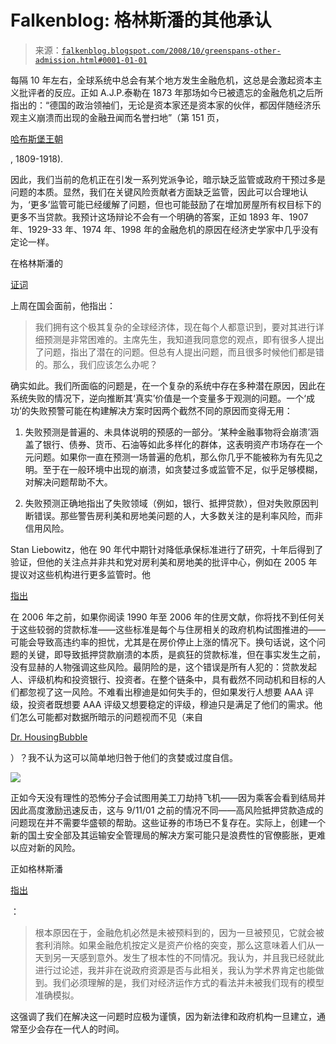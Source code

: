 <!--yml

类别：未分类

日期：2024-05-12 22:51:34

-->

# Falkenblog: 格林斯潘的其他承认

> 来源：[`falkenblog.blogspot.com/2008/10/greenspans-other-admission.html#0001-01-01`](http://falkenblog.blogspot.com/2008/10/greenspans-other-admission.html#0001-01-01)

每隔 10 年左右，全球系统中总会有某个地方发生金融危机，这总是会激起资本主义批评者的反应。正如 A.J.P.泰勒在 1873 年那场如今已被遗忘的金融危机之后所指出的：“德国的政治领袖们，无论是资本家还是资本家的伙伴，都因伴随经济乐观主义崩溃而出现的金融丑闻而名誉扫地”（第 151 页，

[哈布斯堡王朝](http://www.amazon.com/Habsburg-Monarchy-1809-1918-Austrian-Austria-Hungary/dp/0226791459)

, 1809-1918).

因此，我们当前的危机正在引发一系列党派争论，暗示缺乏监管或政府干预过多是问题的本质。显然，我们在关键风险贡献者方面缺乏监管，因此可以合理地认为，‘更多’监管可能已经缓解了问题，但也可能鼓励了在增加房屋所有权目标下的更多不当贷款。我预计这场辩论不会有一个明确的答案，正如 1893 年、1907 年、1929-33 年、1974 年、1998 年的金融危机的原因在经济史学家中几乎没有定论一样。

在格林斯潘的

[证词](http://oversight.house.gov/documents/20081024163819.pdf)

上周在国会面前，他指出：

> 我们拥有这个极其复杂的全球经济体，现在每个人都意识到，要对其进行详细预测是非常困难的。主席先生，我知道我同意您的观点，即有很多人提出了问题，指出了潜在的问题。但总有人提出问题，而且很多时候他们都是错的。那么，我们应该怎么办呢？

确实如此。我们所面临的问题是，在一个复杂的系统中存在多种潜在原因，因此在系统失败的情况下，逆向推断其‘真实’价值是一个变量多于观测的问题。一个‘成功’的失败预警可能在构建解决方案时因两个截然不同的原因而变得无用：

1) 失败预测是普遍的、未具体说明的预感的一部分。‘某种金融事物将会崩溃’涵盖了银行、债券、货币、石油等如此多样化的群体，这表明资产市场存在一个元问题。如果你一直在预测一场普遍的危机，那么你几乎不能被称为有先见之明。至于在一般环境中出现的崩溃，如贪婪过多或监管不足，似乎足够模糊，对解决问题帮助不大。

2) 失败预测正确地指出了失败领域（例如，银行、抵押贷款），但对失败原因判断错误。那些警告房利美和房地美问题的人，大多数关注的是利率风险，而非信用风险。

Stan Liebowitz，他在 90 年代中期针对降低承保标准进行了研究，十年后得到了验证，但他的关注点并非共和党对房利美和房地美的批评中心，例如在 2005 年提议对这些机构进行更多监管时。他

[指出](http://papers.ssrn.com/sol3/papers.cfm?abstract_id=1211822)

在 2006 年之前，如果你阅读 1990 年至 2006 年的住房文献，你将找不到任何关于这些较弱的贷款标准——这些标准是每个与住房相关的政府机构试图推进的——可能会导致高违约率的担忧，尤其是在房价停止上涨的情况下。换句话说，这个问题的关键，即导致抵押贷款崩溃的本质，是疯狂的贷款标准，但在事实发生之前，没有显赫的人物强调这些风险。最阴险的是，这个错误是所有人犯的：贷款发起人、评级机构和投资银行、投资者。在整个链条中，具有截然不同动机和目标的人们都忽视了这一风险。不难看出穆迪是如何失手的，但如果发行人想要 AAA 评级，投资者既想要 AAA 评级又想要稳定的评级，穆迪只是满足了他们的需求。他们怎么可能都对数据所暗示的问题视而不见（来自

[Dr. HousingBubble](http://www.doctorhousingbubble.com/saving-money-is-for-economic-girlie-men-5-reasons-why-the-united-states-government-wants-you-to-remain-a-broke-debt-hamster/)

）？我不认为这可以简单地归咎于他们的贪婪或过度自信。

![](https://blogger.googleusercontent.com/img/b/R29vZ2xl/AVvXsEjYYT3RbKWm_V_IpmP_Ab9iNTBIVv3iLFboA8W6TR8m7cqb9O5GrNwPOGFBAygroUlRuWaoc5Eci4xzjaxjG8nbQV1m8Xf05y0u6GFSUeCVLRDm6OdejvQJP_S7eiTDrOVmRieCPg/s1600-h/no-down.gif)

正如今天没有理性的恐怖分子会试图用美工刀劫持飞机——因为乘客会看到结局并因此高度激励迅速反击，这与 9/11/01 之前的情况不同——高风险抵押贷款造成的问题现在并不需要华盛顿的帮助。这些证券的市场已不复存在。实际上，创建一个新的国土安全部及其运输安全管理局的解决方案可能只是浪费性的官僚膨胀，更难以应对新的风险。

正如格林斯潘

[指出](http://oversight.house.gov/documents/20081024163819.pdf)

：

> 根本原因在于，金融危机必然是未被预料到的，因为一旦被预见，它就会被套利消除。如果金融危机按定义是资产价格的突变，那么这意味着人们从一天到另一天感到意外。发生了根本性的不同情况。我认为，并且我已经就此进行过论述，我并非在说政府资源是否与此相关，我认为学术界肯定也能做到。我们必须理解的是，我们对经济运作方式的看法并未被我们现有的模型准确模拟。

这强调了我们在解决这一问题时应极为谨慎，因为新法律和政府机构一旦建立，通常至少会存在一代人的时间。
